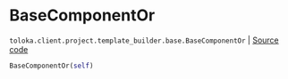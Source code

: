 # BaseComponentOr
`toloka.client.project.template_builder.base.BaseComponentOr` | [Source code](https://github.com/Toloka/toloka-kit/blob/v1.2.1/src/client/project/template_builder/base.py#L139)

```python
BaseComponentOr(self)
```

